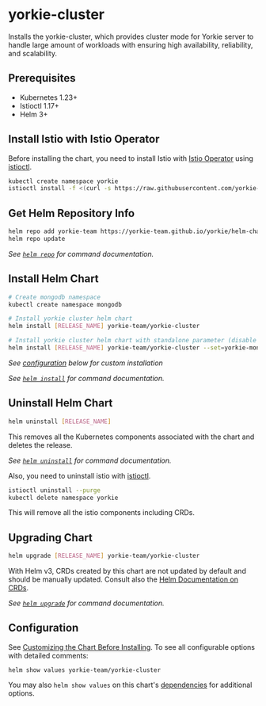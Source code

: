 # yorkie-cluster

Installs the yorkie-cluster, which provides cluster mode for Yorkie server to handle large amount of workloads with ensuring high availability, reliability, and scalability.

## Prerequisites

- Kubernetes 1.23+
- Istioctl 1.17+
- Helm 3+

## Install Istio with Istio Operator

Before installing the chart, you need to install Istio with [Istio Operator](https://istio.io/latest/docs/setup/install/operator/) using [istioctl](https://istio.io/latest/docs/setup/getting-started/#download).

```bash
kubectl create namespace yorkie
istioctl install -f <(curl -s https://raw.githubusercontent.com/yorkie-team/yorkie/main/build/charts/yorkie-cluster/istio-operator.yaml)
```

## Get Helm Repository Info

```bash
helm repo add yorkie-team https://yorkie-team.github.io/yorkie/helm-charts
helm repo update
```

_See [`helm repo`](https://helm.sh/docs/helm/helm_repo/) for command documentation._

## Install Helm Chart 

```bash
# Create mongodb namespace
kubectl create namespace mongodb

# Install yorkie cluster helm chart
helm install [RELEASE_NAME] yorkie-team/yorkie-cluster

# Install yorkie cluster helm chart with standalone parameter (disable sharding)
helm install [RELEASE_NAME] yorkie-team/yorkie-cluster --set=yorkie-mongodb.sharded.enabled=false
```

_See [configuration](#configuration) below for custom installation_

_See [`helm install`](https://helm.sh/docs/helm/helm_install/) for command documentation._

## Uninstall Helm Chart

```bash
helm uninstall [RELEASE_NAME]
```

This removes all the Kubernetes components associated with the chart and deletes the release.

_See [`helm uninstall`](https://helm.sh/docs/helm/helm_uninstall/) for command documentation._

Also, you need to uninstall istio with [istioctl](https://istio.io/latest/docs/setup/getting-started/#download).

```bash
istioctl uninstall --purge
kubectl delete namespace yorkie
```

This will remove all the istio components including CRDs.

## Upgrading Chart

```bash
helm upgrade [RELEASE_NAME] yorkie-team/yorkie-cluster
```

With Helm v3, CRDs created by this chart are not updated by default and should be manually updated.
Consult also the [Helm Documentation on CRDs](https://helm.sh/docs/chart_best_practices/custom_resource_definitions).

_See [`helm upgrade`](https://helm.sh/docs/helm/helm_upgrade/) for command documentation._

## Configuration

See [Customizing the Chart Before Installing](https://helm.sh/docs/intro/using_helm/#customizing-the-chart-before-installing). To see all configurable options with detailed comments:

```console
helm show values yorkie-team/yorkie-cluster
```

You may also `helm show values` on this chart's [dependencies](#dependencies) for additional options.
